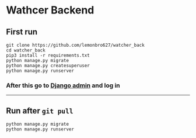 # Wathcer Backend
## First run
```
git clone https://github.com/lemonbro627/watcher_back
cd watcher_back
pip3 install -r requirements.txt
python manage.py migrate
python manage.py createsuperuser
python manage.py runserver
```
### After this go to [Django admin](http://127.0.0.1/admin/) and log in

---
## Run after `git pull`
```
python manage.py migrate
python manage.py runserver
```

